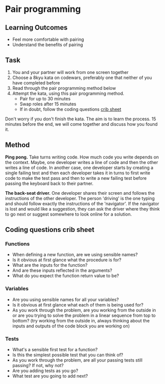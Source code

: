 # Pair programming

## Learning Outcomes

- Feel more comfortable with pairing
- Understand the benefits of pairing

## Task

1. You and your partner will work from one screen together
2. Choose a 8kyu kata on codewars, preferably one that neither of you have completed before
3. Read through the pair programming method below
4. Attempt the kata, using this pair programming method.
   - Pair for up to 30 minutes
   - Swap roles after 15 minutes
   - If in doubt, follow the coding questions [crib sheet](#coding-questions-crib-sheet)

Don't worry if you don't finish the kata. The aim is to learn the process. 15 minutes before the end, we will come together and discuss how you found it.

## Method

**Ping pong.** Take turns writing code. How much code you write depends on the context. Maybe, one developer writes a line of code and then the other writes a line of code. In another case, one developer starts by creating a single failing test and then each developer takes it in turns to first write code to make the test pass and then to write a new failing test before passing the keyboard back to their partner.

**The back-seat driver.** One developer shares their screen and follows the instructions of the other developer. The person 'driving' is the one typing and should follow exactly the instructions of the 'navigator'. If the navigator is lost and would like a suggestion, they can ask the driver where they think to go next or suggest somewhere to look online for a solution.

## Coding questions crib sheet

### Functions

- When defining a new function, are we using sensible names?
- Is it obvious at first glance what the procedure is for?
- What are the inputs for the function?
- And are these inputs reflected in the arguments?
- What do you expect the function return value to be?

### Variables

- Are you using sensible names for all your variables?
- Is it obvious at first glance what each of them is being used for?
- As you work through the problem, are you working from the outside in or are you trying to solve the problem in a linear sequence from top to bottom? (try working from the outside in, always thinking about the inputs and outputs of the code block you are working on)

### Tests

- What's a sensible first test for a function?
- Is this the simplest possible test that you can think of?
- As you work through the problem, are all your passing tests still passing? If not, why not?
- Are you adding tests as you go?
- What test are you going to add next?
